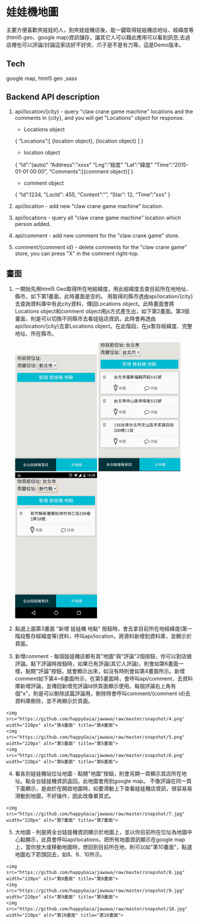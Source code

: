 # 娃娃機地圖
  主要方便喜歡夾娃娃的人，到夾娃娃機店後，能一鍵取得娃娃機店地址、經緯度等(html5 geo、google map)資訊儲存，讓其它人可以藉此應用可以看到訊息;去過店裡也可以評論/討論這家店好不好夾、爪子是不是有力等。這是Demo版本。

## Tech
  google map, html5 geo ,sass
  
## Backend API description
  1. api/location/{city} - 
     query "claw crane game machine" locations and the comments in {city}, and you will get "Locations" object for response.

      - Locations object

      {
        “Locations”:[
      	  {location object}, {location object}
        ]
      }

      - location object
      
      {
        “Id”:”(auto)"
        “Address”:”xxxx”
        “Lng”:”經度”
        “Lat”:”緯度”
        “Time”:”2015-01-01 00:00”,
        “Comments”:[{comment object}]
      }
      
      - comment object
      
      {
        “Id”:1234,
        "LocId": 455,
        “Content”:””,
        “Star”: 12,
        “Time”:”xxx”
      }

  2. api/location - 
     add new "claw crane game machine" location.

  3. api/locations - 
     query all "claw crane game machine" location which person added.

  4. api/comment - 
     add new comment for the "claw crane game" store.

  5. comment/{comment id} - 
     delete comments for the "claw crane game" store, you can press "X" in the comment right-top.

## 畫面
  1. 一開始先用html5 Geo取得所在地經緯度，用此經緯度去查目前所在地地址、縣市，如下第1畫面，此時畫面是空的。
     用取得的縣市透由api/location/{city}去查詢資料庫中有此city資料，傳回Locations object。此時畫面會將Locations object和comment object用js方式產生出，如下第2畫面。第3個畫面，則是可以切換不同縣市去看娃娃店資訊，此時會再透由api/location/{city}去拿Locations object。在此階段，在js暫存經緯度、完整地址、所在縣市。

     <img src="https://github.com/happyGaia/jawawa/raw/master/snapshot/1.jpg" width="220px" alt="第1畫面" title="第1畫面">
     <img src="https://github.com/happyGaia/jawawa/raw/master/snapshot/2_1.png" width="220px" alt="第2畫面" title="第2畫面">
     <img src="https://github.com/happyGaia/jawawa/raw/master/snapshot/3.png" width="220px" alt="第3畫面" title="第3畫面">
     
     
  2. 點選上面第3畫面 "新增 娃娃機 地點" 按鈕時，會去拿目前所在地經緯度(第一階段暫存經緯度等)資料，呼叫api/location，將資料新增到資料庫，並顯示於頁面。
  

  3. 新增comment - 每個娃娃機店都有其"地圖"與"評論"2個按鈕，你可以對店做評論。點下評論時按鈕時，如果已有評論(其它人評論)，則會如第6畫面一樣，點開"評論"按鈕，就會顯示出來，如沒有時則會如第4畫面所示。新增comment如下第4~6畫面所示，在第5畫面時，會呼叫api/comment，去資料庫新增評論，並傳回新增完評論Id供頁面顯示使用。每個評論右上角有個"x"，則是可以刪除該篇評論用，刪除時會呼叫comment/{comment id}去資料庫刪除，並不再顯示於頁面。
  
    <img src="https://github.com/happyGaia/jawawa/raw/master/snapshot/4.png" width="220px" alt="第4畫面" title="第4畫面">
    <img src="https://github.com/happyGaia/jawawa/raw/master/snapshot/5.png" width="220px" alt="第5畫面" title="第5畫面">
    <img src="https://github.com/happyGaia/jawawa/raw/master/snapshot/6.png" width="220px" alt="第6畫面" title="第6畫面">


  4. 看各別娃娃機站位址地圖 - 點開"地圖"按鈕，則會另開一頁顯示其店所在地址。點全台娃娃機資訊返回。此地圖會用到google map。
     不像評論在同一頁下面顯示，是由於在開啟地圖時，如要滑動上下查看娃娃機店資訊，很容易易滑動到地圖，不好操作，因此改像單頁式。
  
    <img src="https://github.com/happyGaia/jawawa/raw/master/snapshot/7.jpg" width="220px" alt="第7畫面" title="第7畫面">
  

  5. 大地圖 - 則是將全台娃娃機資訊顯示於地圖上，並以你目前所在位址為地圖中心點顯示，此頁會呼叫api/locations，把所有地圖資訊顯示在google map上，當你放大或移動地圖時，想回到目前所在地，則可以如"第10畫面"，點選地圖右下箭頭回去，如8、9、10所示。
  
    <img src="https://github.com/happyGaia/jawawa/raw/master/snapshot/8.jpg" width="220px" alt="第8畫面" title="第8畫面">
    <img src="https://github.com/happyGaia/jawawa/raw/master/snapshot/9.jpg" width="220px" alt="第9畫面" title="第9畫面">
    <img src="https://github.com/happyGaia/jawawa/raw/master/snapshot/10.jpg" width="220px" alt="第10畫面" title="第10畫面">
